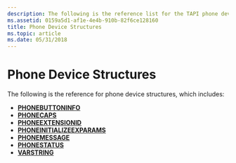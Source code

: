 ```yaml
---
description: The following is the reference list for the TAPI phone device structures.
ms.assetid: 0159a5d1-af1e-4e4b-910b-82f6ce128160
title: Phone Device Structures
ms.topic: article
ms.date: 05/31/2018
---
```


# Phone Device Structures

The following is the reference for phone device structures, which includes:

-   [**PHONEBUTTONINFO**](/windows/desktop/api/Tapi/ns-tapi-phonebuttoninfo)
-   [**PHONECAPS**](/windows/desktop/api/Tapi/ns-tapi-phonecaps)
-   [**PHONEEXTENSIONID**](/windows/desktop/api/Tapi/ns-tapi-phoneextensionid)
-   [**PHONEINITIALIZEEXPARAMS**](/windows/desktop/api/Tapi/ns-tapi-phoneinitializeexparams)
-   [**PHONEMESSAGE**](/windows/desktop/api/Tapi/ns-tapi-phonemessage)
-   [**PHONESTATUS**](/windows/desktop/api/Tapi/ns-tapi-phonestatus)
-   [**VARSTRING**](/windows/desktop/api/Tapi/ns-tapi-varstring)

 

 



